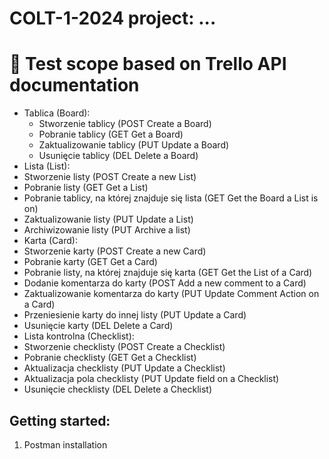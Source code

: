 # COLT-1-2024 project: ...

# 🔎 Test scope based on Trello API documentation

- Tablica (Board):
  - Stworzenie tablicy (POST Create a Board)
  - Pobranie tablicy (GET Get a Board)
  - Zaktualizowanie tablicy (PUT Update a Board)
  - Usunięcie tablicy (DEL Delete a Board)
- Lista (List):
 - Stworzenie listy (POST Create a new List)
 - Pobranie listy (GET Get a List)
 - Pobranie tablicy, na której znajduje się lista (GET Get the Board a List is on)
 - Zaktualizowanie listy (PUT Update a List)
 - Archiwizowanie listy (PUT Archive a list)
- Karta (Card):
 - Stworzenie karty (POST Create a new Card)
 - Pobranie karty (GET Get a Card)
 - Pobranie listy, na której znajduje się karta (GET Get the List of a Card)
 - Dodanie komentarza do karty (POST Add a new comment to a Card)
 - Zaktualizowanie komentarza do karty (PUT Update Comment Action on a Card)
 - Przeniesienie karty do innej listy (PUT Update a Card)
 - Usunięcie karty (DEL Delete a Card)
- Lista kontrolna (Checklist):
 - Stworzenie checklisty (POST Create a Checklist)
 - Pobranie checklisty (GET Get a Checklist)
 - Aktualizacja checklisty (PUT Update a Checklist)
 - Aktualizacja pola checklisty (PUT Update field on a Checklist)
 - Usunięcie checklisty (DEL Delete a Checklist)

Getting started:
-------------------
1. Postman installation

